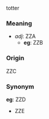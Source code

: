 totter
### Meaning
+ _adj_: ZZA
    + __eg__: ZZB

### Origin

ZZC

### Synonym

__eg__: ZZD

+ ZZE



